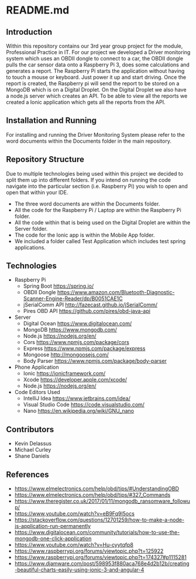 # README.md
## Introduction
Within this repository contains our 3rd year group project for the module, Professional Practice in IT. For our project we developed a Driver monitoring system which uses an OBDII dongle to connect to a car, the OBDII dongle pulls the car sensor data onto a Raspberry Pi 3, does some calculations and generates a report. The Raspberry Pi starts the application without having to touch a mouse or keyboard. Just power it up and start driving. Once the report is created, the Raspberry pi will send the report to be stored on a MongoDB which is on a Digital Droplet. On the Digital Droplet we also have a node.js server which creates an API. To be able to view all the reports we created a Ionic application which gets all the reports from the API.
## Installation and Running
For installing and running the Driver Monitoring System please refer to the word documents within the Documents folder in the main repository. 
## Repository Structure
Due to multiple technologies being used within this project we decided to split them up into different folders. If you intend on running the code navigate into the particular section (i.e. Raspberry Pi) you wish to open and open that within your IDE. 
- The three word documents are within the Documents folder. 
- All the code for the Raspberry Pi / Laptop are within the Raspberry Pi folder. 
- All the code within that is being used on the Digital Droplet are within the Server folder. 
- The code for the Ionic app is within the Mobile App folder. 
- We included a folder called Test Application which includes test spring applications.  
## Technologies
- Raspberry Pi
  - Spring Boot https://spring.io/
  - OBDII Dongle https://www.amazon.com/Bluetooth-Diagnostic-Scanner-Engine-Reader/dp/B0051CAE1C
  - jSerialComm API http://fazecast.github.io/jSerialComm/
  - Pires OBD API https://github.com/pires/obd-java-api
- Server
  - Digital Ocean https://www.digitalocean.com/
  - MongoDB https://www.mongodb.com/
  - Node.js https://nodejs.org/en/
  - Cors https://www.npmjs.com/package/cors
  - Express https://www.npmjs.com/package/express
  - Mongoose http://mongoosejs.com/
  - Body Parser https://www.npmjs.com/package/body-parser
- Phone Application
  - Ionic https://ionicframework.com/
  - Xcode https://developer.apple.com/xcode/
  - Node.js https://nodejs.org/en/
- Code Editors Used
  - IntelliJ Idea https://www.jetbrains.com/idea/
  - Visual Studio Code https://code.visualstudio.com/
  - Nano https://en.wikipedia.org/wiki/GNU_nano
## Contributors
- Kevin Delassus
- Michael Curley
- Shane Daniels
## References
- https://www.elmelectronics.com/help/obd/tips/#UnderstandingOBD
- https://www.elmelectronics.com/help/obd/tips/#327_Commands
- https://www.theregister.co.uk/2017/01/11/mongodb_ransomware_followup/
- https://www.youtube.com/watch?v=eB9Fq9I5ocs
- https://stackoverflow.com/questions/12701259/how-to-make-a-node-js-application-run-permanently
- https://www.digitalocean.com/community/tutorials/how-to-use-the-mongodb-one-click-application
- https://www.youtube.com/watch?v=Hu-cyytqfp8
- https://www.raspberrypi.org/forums/viewtopic.php?t=125922
- https://www.raspberrypi.org/forums/viewtopic.php?t=174327#p1115281
- https://www.djamware.com/post/598953f880aca768e4d2b12b/creating-beautiful-charts-easily-using-ionic-3-and-angular-4
